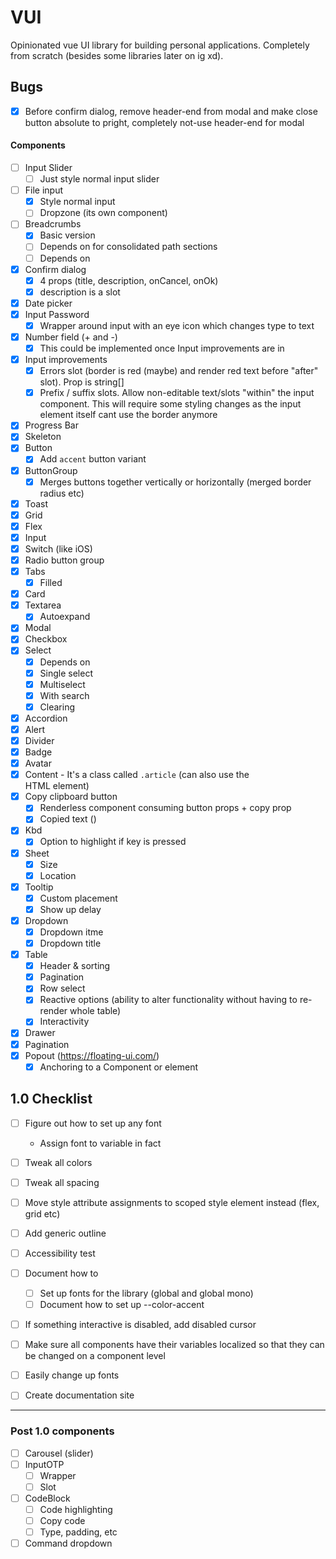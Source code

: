 # VUI

Opinionated vue UI library for building personal applications. Completely from scratch (besides some libraries later on ig xd).

## Bugs

- [x] Before confirm dialog, remove header-end from modal and make close button absolute to pright, completely not-use header-end for modal

#### Components

- [ ] Input Slider
  - [ ] Just style normal input slider
- [ ] File input
  - [x] Style normal input
  - [ ] Dropzone (its own component)
- [ ] Breadcrumbs
  - [x] Basic version
  - [ ] Depends on <Popout /> for consolidated path sections
  - [ ] Depends on <DropdownItem />
- [x] Confirm dialog
  - [x] 4 props (title, description, onCancel, onOk)
  - [x] description is a slot
- [x] Date picker
- [x] Input Password
  - [x] Wrapper around input with an eye icon which changes type to text
- [x] Number field (+ and -)
  - [x] This could be implemented once Input improvements are in
- [x] Input improvements
  - [x] Errors slot (border is red (maybe) and render red text before "after" slot). Prop is string[]
  - [x] Prefix / suffix slots. Allow non-editable text/slots "within" the input component. This will require some styling changes as the input element itself cant use the border anymore
- [x] Progress Bar
- [x] Skeleton
- [x] Button
  - [x] Add `accent` button variant
- [x] ButtonGroup
  - [x] Merges buttons together vertically or horizontally (merged border radius etc)
- [x] Toast
- [x] Grid
- [x] Flex
- [x] Input
- [x] Switch (like iOS)
- [x] Radio button group
- [x] Tabs
  - [x] Filled
- [x] Card
- [x] Textarea
  - [x] Autoexpand
- [x] Modal
- [x] Checkbox
- [x] Select
  - [x] Depends on <Dropdown />
  - [x] Single select
  - [x] Multiselect
  - [x] With search
  - [x] Clearing
- [x] Accordion
- [x] Alert
- [x] Divider
- [x] Badge
- [x] Avatar
- [x] Content - It's a class called `.article` (can also use the <article /> HTML element)
- [x] Copy clipboard button
  - [x] Renderless component consuming button props + copy prop
  - [x] Copied text ()
- [x] Kbd
  - [x] Option to highlight if key is pressed
- [x] Sheet
  - [x] Size
  - [x] Location
- [x] Tooltip
  - [x] Custom placement
  - [x] Show up delay
- [x] Dropdown
  - [x] Dropdown itme
  - [x] Dropdown title
- [x] Table
  - [x] Header & sorting
  - [X] Pagination
  - [x] Row select
  - [x] Reactive options (ability to alter functionality without having to re-render whole table)
  - [x] Interactivity
- [x] Drawer
- [x] Pagination
- [x] Popout (https://floating-ui.com/)
  - [x] Anchoring to a Component or element

## 1.0 Checklist
- [ ] Figure out how to set up any font
  - Assign font to variable in fact

- [ ] Tweak all colors
- [ ] Tweak all spacing

- [ ] Move style attribute assignments to scoped style element instead (flex, grid etc)
- [ ] Add generic outline
- [ ] Accessibility test
- [ ] Document how to
  - [ ] Set up fonts for the library (global and global mono)
  - [ ] Document how to set up --color-accent
- [ ] If something interactive is disabled, add disabled cursor

- [ ] Make sure all components have their variables localized so that they can be changed on a component level
- [ ] Easily change up fonts
- [ ] Create documentation site

---

### Post 1.0 components

- [ ] Carousel (slider)
- [ ] InputOTP
  - [ ] Wrapper
  - [ ] Slot
- [ ] CodeBlock
  - [ ] Code highlighting
  - [ ] Copy code
  - [ ] Type, padding, etc
- [ ] Command dropdown
